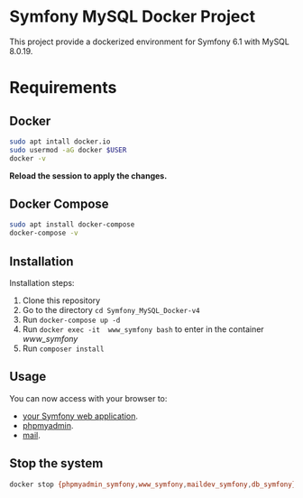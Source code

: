 Symfony MySQL Docker Project
============================

This project provide a dockerized environment for Symfony 6.1 with MySQL 8.0.19.

# Requirements

## Docker

```bash
sudo apt intall docker.io
sudo usermod -aG docker $USER
docker -v
```

**Reload the session to apply the changes.**

## Docker Compose

```bash
sudo apt install docker-compose
docker-compose -v
```

## Installation

Installation steps:

1. Clone this repository
2. Go to the directory `cd Symfony_MySQL_Docker-v4`
3. Run `docker-compose up -d`
4. Run `docker exec -it  www_symfony bash` to enter in the container *www_symfony*
5. Run `composer install`

## Usage

You can now access with your browser to:

- [your Symfony web application](http://localhost:8741).
- [phpmyadmin](http://localhost:8080).
- [mail](http://localhost:8081).

## Stop the system

```bash
docker stop {phpmyadmin_symfony,www_symfony,maildev_symfony,db_symfony}
```

